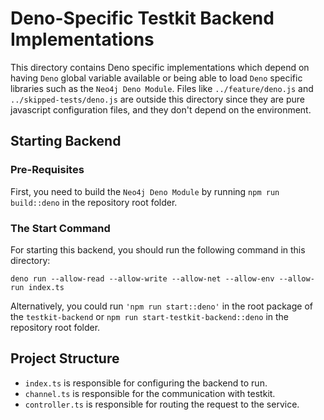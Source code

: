 # Deno-Specific Testkit Backend Implementations

This directory contains Deno specific implementations which depend on having
`Deno` global variable available or being able to load `Deno` specific libraries
such as the `Neo4j Deno Module`. Files like `../feature/deno.js` and
`../skipped-tests/deno.js` are outside this directory since they are pure
javascript configuration files, and they don't depend on the environment.

## Starting Backend

### Pre-Requisites

First, you need to build the `Neo4j Deno Module` by running
`npm run build::deno` in the repository root folder.

### The Start Command

For starting this backend, you should run the following command in this
directory:

```
deno run --allow-read --allow-write --allow-net --allow-env --allow-run index.ts
```

Alternatively, you could run `'npm run start::deno'` in the root package of the
`testkit-backend` or `npm run start-testkit-backend::deno` in the repository
root folder.

## Project Structure

- `index.ts` is responsible for configuring the backend to run.
- `channel.ts` is responsible for the communication with testkit.
- `controller.ts` is responsible for routing the request to the service.

